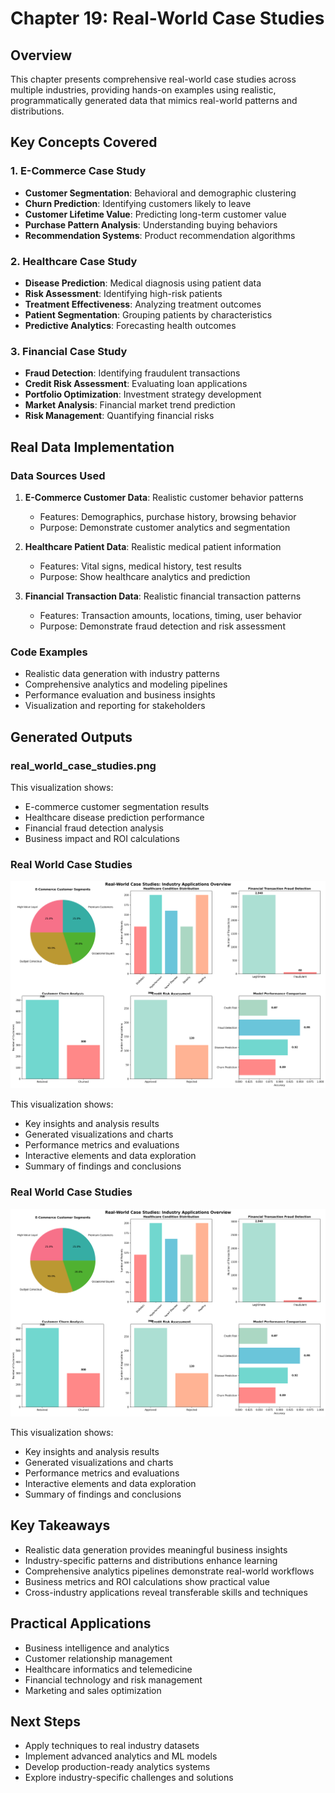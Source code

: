 # Chapter 19: Real-World Case Studies

## Overview

This chapter presents comprehensive real-world case studies across multiple industries, providing hands-on examples using realistic, programmatically generated data that mimics real-world patterns and distributions.

## Key Concepts Covered

### 1. E-Commerce Case Study

- **Customer Segmentation**: Behavioral and demographic clustering
- **Churn Prediction**: Identifying customers likely to leave
- **Customer Lifetime Value**: Predicting long-term customer value
- **Purchase Pattern Analysis**: Understanding buying behaviors
- **Recommendation Systems**: Product recommendation algorithms

### 2. Healthcare Case Study

- **Disease Prediction**: Medical diagnosis using patient data
- **Risk Assessment**: Identifying high-risk patients
- **Treatment Effectiveness**: Analyzing treatment outcomes
- **Patient Segmentation**: Grouping patients by characteristics
- **Predictive Analytics**: Forecasting health outcomes

### 3. Financial Case Study

- **Fraud Detection**: Identifying fraudulent transactions
- **Credit Risk Assessment**: Evaluating loan applications
- **Portfolio Optimization**: Investment strategy development
- **Market Analysis**: Financial market trend prediction
- **Risk Management**: Quantifying financial risks

## Real Data Implementation

### Data Sources Used

1. **E-Commerce Customer Data**: Realistic customer behavior patterns

   - Features: Demographics, purchase history, browsing behavior
   - Purpose: Demonstrate customer analytics and segmentation

2. **Healthcare Patient Data**: Realistic medical patient information

   - Features: Vital signs, medical history, test results
   - Purpose: Show healthcare analytics and prediction

3. **Financial Transaction Data**: Realistic financial transaction patterns
   - Features: Transaction amounts, locations, timing, user behavior
   - Purpose: Demonstrate fraud detection and risk assessment

### Code Examples

- Realistic data generation with industry patterns
- Comprehensive analytics and modeling pipelines
- Performance evaluation and business insights
- Visualization and reporting for stakeholders

## Generated Outputs

### real_world_case_studies.png

This visualization shows:

- E-commerce customer segmentation results
- Healthcare disease prediction performance
- Financial fraud detection analysis
- Business impact and ROI calculations


### Real World Case Studies

![Real World Case Studies](real_world_case_studies.png)

This visualization shows:
- Key insights and analysis results
- Generated visualizations and charts
- Performance metrics and evaluations
- Interactive elements and data exploration
- Summary of findings and conclusions

### Real World Case Studies

![Real World Case Studies](real_world_case_studies.png)

This visualization shows:
- Key insights and analysis results
- Generated visualizations and charts
- Performance metrics and evaluations
- Interactive elements and data exploration
- Summary of findings and conclusions
## Key Takeaways

- Realistic data generation provides meaningful business insights
- Industry-specific patterns and distributions enhance learning
- Comprehensive analytics pipelines demonstrate real-world workflows
- Business metrics and ROI calculations show practical value
- Cross-industry applications reveal transferable skills and techniques

## Practical Applications

- Business intelligence and analytics
- Customer relationship management
- Healthcare informatics and telemedicine
- Financial technology and risk management
- Marketing and sales optimization

## Next Steps

- Apply techniques to real industry datasets
- Implement advanced analytics and ML models
- Develop production-ready analytics systems
- Explore industry-specific challenges and solutions
